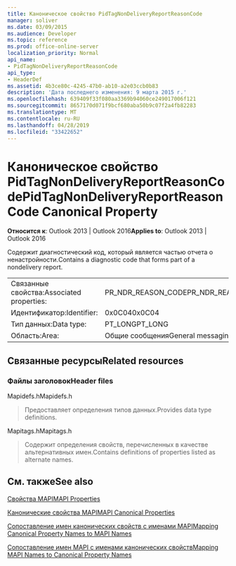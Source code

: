 ```yaml
---
title: Каноническое свойство PidTagNonDeliveryReportReasonCode
manager: soliver
ms.date: 03/09/2015
ms.audience: Developer
ms.topic: reference
ms.prod: office-online-server
localization_priority: Normal
api_name:
- PidTagNonDeliveryReportReasonCode
api_type:
- HeaderDef
ms.assetid: 4b3ce80c-4245-47b0-ab10-a2e03ccb0b83
description: 'Дата последнего изменения: 9 марта 2015 г.'
ms.openlocfilehash: 639409f33f080aa3369b94060ce249017006f121
ms.sourcegitcommit: 8657170d071f9bcf680aba50b9c07f2a4fb82283
ms.translationtype: MT
ms.contentlocale: ru-RU
ms.lasthandoff: 04/28/2019
ms.locfileid: "33422652"
---
```

# <a name="pidtagnondeliveryreportreasoncode-canonical-property"></a><span data-ttu-id="3e562-103">Каноническое свойство PidTagNonDeliveryReportReasonCode</span><span class="sxs-lookup"><span data-stu-id="3e562-103">PidTagNonDeliveryReportReasonCode Canonical Property</span></span>

  
  
<span data-ttu-id="3e562-104">**Относится к**: Outlook 2013 | Outlook 2016</span><span class="sxs-lookup"><span data-stu-id="3e562-104">**Applies to**: Outlook 2013 | Outlook 2016</span></span> 
  
<span data-ttu-id="3e562-105">Содержит диагностический код, который является частью отчета о ненастройности.</span><span class="sxs-lookup"><span data-stu-id="3e562-105">Contains a diagnostic code that forms part of a nondelivery report.</span></span>
  
|||
|:-----|:-----|
|<span data-ttu-id="3e562-106">Связанные свойства:</span><span class="sxs-lookup"><span data-stu-id="3e562-106">Associated properties:</span></span>  <br/> |<span data-ttu-id="3e562-107">PR_NDR_REASON_CODE</span><span class="sxs-lookup"><span data-stu-id="3e562-107">PR_NDR_REASON_CODE</span></span>  <br/> |
|<span data-ttu-id="3e562-108">Идентификатор:</span><span class="sxs-lookup"><span data-stu-id="3e562-108">Identifier:</span></span>  <br/> |<span data-ttu-id="3e562-109">0x0C04</span><span class="sxs-lookup"><span data-stu-id="3e562-109">0x0C04</span></span>  <br/> |
|<span data-ttu-id="3e562-110">Тип данных:</span><span class="sxs-lookup"><span data-stu-id="3e562-110">Data type:</span></span>  <br/> |<span data-ttu-id="3e562-111">PT_LONG</span><span class="sxs-lookup"><span data-stu-id="3e562-111">PT_LONG</span></span>  <br/> |
|<span data-ttu-id="3e562-112">Область:</span><span class="sxs-lookup"><span data-stu-id="3e562-112">Area:</span></span>  <br/> |<span data-ttu-id="3e562-113">Общие сообщения</span><span class="sxs-lookup"><span data-stu-id="3e562-113">General messaging</span></span>  <br/> |
   
## <a name="related-resources"></a><span data-ttu-id="3e562-114">Связанные ресурсы</span><span class="sxs-lookup"><span data-stu-id="3e562-114">Related resources</span></span>

### <a name="header-files"></a><span data-ttu-id="3e562-115">Файлы заголовок</span><span class="sxs-lookup"><span data-stu-id="3e562-115">Header files</span></span>

<span data-ttu-id="3e562-116">Mapidefs.h</span><span class="sxs-lookup"><span data-stu-id="3e562-116">Mapidefs.h</span></span>
  
> <span data-ttu-id="3e562-117">Предоставляет определения типов данных.</span><span class="sxs-lookup"><span data-stu-id="3e562-117">Provides data type definitions.</span></span>
    
<span data-ttu-id="3e562-118">Mapitags.h</span><span class="sxs-lookup"><span data-stu-id="3e562-118">Mapitags.h</span></span>
  
> <span data-ttu-id="3e562-119">Содержит определения свойств, перечисленных в качестве альтернативных имен.</span><span class="sxs-lookup"><span data-stu-id="3e562-119">Contains definitions of properties listed as alternate names.</span></span>
    
## <a name="see-also"></a><span data-ttu-id="3e562-120">См. также</span><span class="sxs-lookup"><span data-stu-id="3e562-120">See also</span></span>



[<span data-ttu-id="3e562-121">Свойства MAPI</span><span class="sxs-lookup"><span data-stu-id="3e562-121">MAPI Properties</span></span>](mapi-properties.md)
  
[<span data-ttu-id="3e562-122">Канонические свойства MAPI</span><span class="sxs-lookup"><span data-stu-id="3e562-122">MAPI Canonical Properties</span></span>](mapi-canonical-properties.md)
  
[<span data-ttu-id="3e562-123">Сопоставление имен канонических свойств с именами MAPI</span><span class="sxs-lookup"><span data-stu-id="3e562-123">Mapping Canonical Property Names to MAPI Names</span></span>](mapping-canonical-property-names-to-mapi-names.md)
  
[<span data-ttu-id="3e562-124">Сопоставление имен MAPI с именами канонических свойств</span><span class="sxs-lookup"><span data-stu-id="3e562-124">Mapping MAPI Names to Canonical Property Names</span></span>](mapping-mapi-names-to-canonical-property-names.md)

